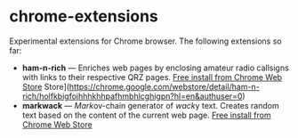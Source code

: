 # chrome-extensions

Experimental extensions for Chrome browser. The following extensions so far:

* **ham-n-rich** &mdash; Enriches web pages by enclosing amateur radio callsigns with links to their
  respective QRZ pages. [Free install from Chrome Web Store][cws-hnr]
Store](https://chrome.google.com/webstore/detail/ham-n-rich/holfkbigfojhhhkhhpafhmbhlcghigpn?hl=en&authuser=0)
* **markwack** &mdash; *Mark*ov-chain generator of *wack*y text. Creates random text based on the
  content of the current web page. [Free install from Chrome Web Store][cws-mw]


[cws-hnr]: https://chrome.google.com/webstore/detail/ham-n-rich/holfkbigfojhhhkhhpafhmbhlcghigpn?hl=en&authuser=0
[cws-mw]: https://chrome.google.com/webstore/detail/markwack/jelggpbbkpajemodhammmmbecnecanlf?hl=en&authuser=0

